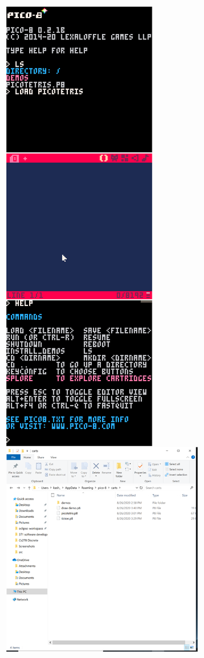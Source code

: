 ![Loading game](https://github.com/KashkaC/GameDesign/raw/master/images/loadgame.gif)
![paste code](https://github.com/KashkaC/GameDesign/raw/master/images/pastecode.gif)
![splore](https://github.com/KashkaC/GameDesign/blob/raw/images/splore.gif)
![screenshot](https://github.com/KashkaC/GameDesign/raw/master/images/cart%20folder.png)
